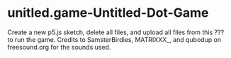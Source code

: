 # unitled.game-Untitled-Dot-Game
Create a new p5.js sketch, delete all files, and upload all files from this ??? to run the game.
Credits to SamsterBirdies, MATRIXXX_, and qubodup on freesound.org for the sounds used.
